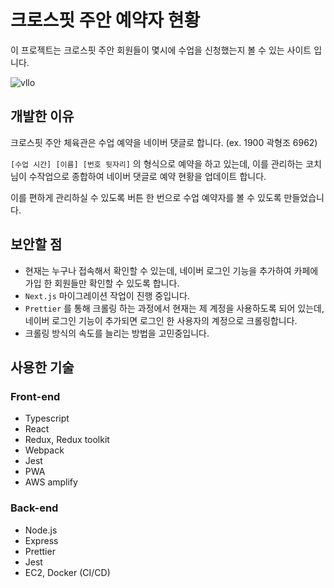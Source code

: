# 크로스핏 주안 예약자 현황

이 프로젝트는 크로스핏 주안 회원들이 몇시에 수업을 신청했는지 볼 수 있는 사이트 입니다.

![vllo](https://user-images.githubusercontent.com/45390172/227924888-e331dd7d-1323-4691-aba6-c79ab3140dff.GIF)

## 개발한 이유

크로스핏 주안 체육관은 수업 예약을 네이버 댓글로 합니다. (ex. 1900 곽형조 6962)

`[수업 시간] [이름] [번호 뒷자리]` 의 형식으로 예약을 하고 있는데, 이를 관리하는 코치님이 수작업으로 종합하여 네이버 댓글로 예약 현황을 업데이트 합니다.

이를 편하게 관리하실 수 있도록 버튼 한 번으로 수업 예약자를 볼 수 있도록 만들었습니다.

## 보안할 점
- 현재는 누구나 접속해서 확인할 수 있는데, 네이버 로그인 기능을 추가하여 카페에 가입 한 회원들만 확인할 수 있도록 합니다.
- `Next.js` 마이그레이션 작업이 진행 중입니다.
- `Prettier` 를 통해 크롤링 하는 과정에서 현재는 제 계정을 사용하도록 되어 있는데, 네이버 로그인 기능이 추가되면 로그인 한 사용자의 계정으로 크롤링합니다.
- 크롤링 방식의 속도를 늘리는 방법을 고민중입니다.

## 사용한 기술

### Front-end
- Typescript
- React
- Redux, Redux toolkit
- Webpack
- Jest
- PWA
- AWS amplify

### Back-end
- Node.js
- Express
- Prettier
- Jest
- EC2, Docker (CI/CD)

